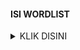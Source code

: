 #### ISI WORDLIST
<details>
    <summary>KLIK DISINI</summary>
```
1 januari 2000

sampai 

33 DESEMBER 2022
```
</details>
